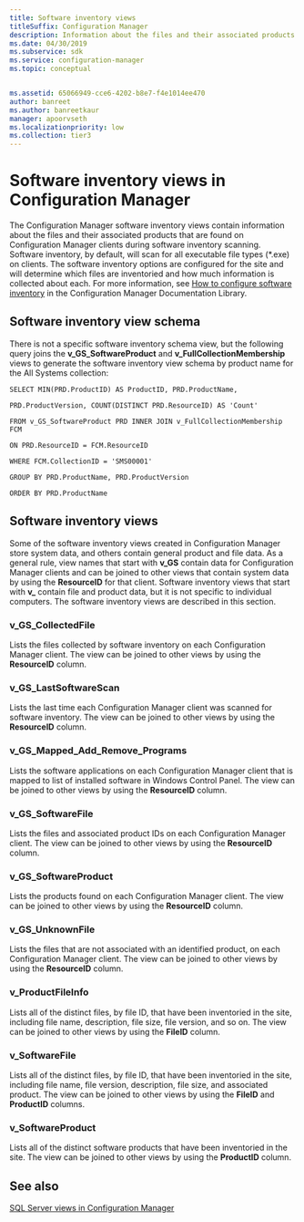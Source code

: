 ```yaml
---
title: Software inventory views
titleSuffix: Configuration Manager
description: Information about the files and their associated products that are found on Configuration Manager clients during software inventory scanning.
ms.date: 04/30/2019
ms.subservice: sdk
ms.service: configuration-manager
ms.topic: conceptual


ms.assetid: 65066949-cce6-4202-b8e7-f4e1014ee470
author: banreet
ms.author: banreetkaur
manager: apoorvseth
ms.localizationpriority: low
ms.collection: tier3
---
```


# Software inventory views in Configuration Manager

The Configuration Manager software inventory views contain information about the files and their associated products that are found on Configuration Manager clients during software inventory scanning. Software inventory, by default, will scan for all executable file types (\*.exe) on clients. The software inventory options are configured for the site and will determine which files are inventoried and how much information is collected about each. For more information, see [How to configure software inventory](../../../../core/clients/manage/inventory/configure-software-inventory.md) in the Configuration Manager Documentation Library.

## Software inventory view schema

There is not a specific software inventory schema view, but the following query joins the **v_GS_SoftwareProduct** and **v_FullCollectionMembership** views to generate the software inventory view schema by product name for the All Systems collection:

```
SELECT MIN(PRD.ProductID) AS ProductID, PRD.ProductName,

PRD.ProductVersion, COUNT(DISTINCT PRD.ResourceID) AS 'Count'

FROM v_GS_SoftwareProduct PRD INNER JOIN v_FullCollectionMembership FCM

ON PRD.ResourceID = FCM.ResourceID

WHERE FCM.CollectionID = 'SMS00001'

GROUP BY PRD.ProductName, PRD.ProductVersion

ORDER BY PRD.ProductName
```

## Software inventory views

Some of the software inventory views created in Configuration Manager store system data, and others contain general product and file data. As a general rule, view names that start with **v_GS** contain data for Configuration Manager clients and can be joined to other views that contain system data by using the **ResourceID** for that client. Software inventory views that start with **v_** contain file and product data, but it is not specific to individual computers. The software inventory views are described in this section.

### v_GS_CollectedFile

Lists the files collected by software inventory on each Configuration Manager client.
The view can be joined to other views by using the **ResourceID** column.

### v_GS_LastSoftwareScan

Lists the last time each Configuration Manager client was scanned for software inventory.
The view can be joined to other views by using the **ResourceID** column.

### v_GS_Mapped_Add_Remove_Programs

Lists the software applications on each Configuration Manager client that is mapped to list of installed software in Windows Control Panel.
The view can be joined to other views by using the **ResourceID** column.

### v_GS_SoftwareFile

Lists the files and associated product IDs on each Configuration Manager client.
The view can be joined to other views by using the **ResourceID** column.

### v_GS_SoftwareProduct

Lists the products found on each Configuration Manager client.
The view can be joined to other views by using the **ResourceID** column.

### v_GS_UnknownFile

Lists the files that are not associated with an identified product, on each Configuration Manager client.
The view can be joined to other views by using the **ResourceID** column.

### v_ProductFileInfo

Lists all of the distinct files, by file ID, that have been inventoried in the site, including file name, description, file size, file version, and so on.
The view can be joined to other views by using the **FileID** column.

### v_SoftwareFile

Lists all of the distinct files, by file ID, that have been inventoried in the site, including file name, file version, description, file size, and associated product.
The view can be joined to other views by using the **FileID** and **ProductID** columns.

### v_SoftwareProduct

Lists all of the distinct software products that have been inventoried in the site.
The view can be joined to other views by using the **ProductID** column.

## See also

[SQL Server views in Configuration Manager](sql-server-views-configuration-manager.md)  

